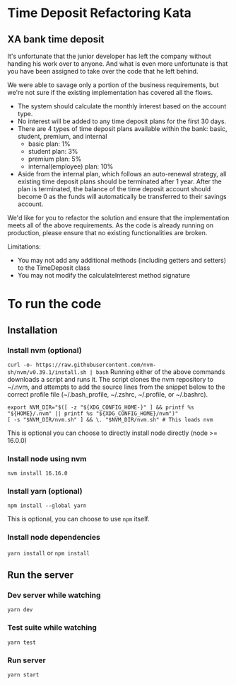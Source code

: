 # Time Deposit Refactoring Kata

## XA bank time deposit

It's unfortunate that the junior developer has left the company without handing his work over to anyone. And what is even more unfortunate is that you have been assigned to take over the code that he left behind.

We were able to savage only a portion of the business requirements, but we're not sure if the existing implementation has covered all the flows.

- The system should calculate the monthly interest based on the account type.
- No interest will be added to any time deposit plans for the first 30 days.
- There are 4 types of time deposit plans available within the bank: basic, student, premium, and internal
  - basic plan: 1%
  - student plan: 3%
  - premium plan: 5%
  - internal(employee) plan: 10%
- Aside from the internal plan, which follows an auto-renewal strategy, all existing time deposit plans should be terminated after 1 year. After the plan is terminated, the balance of the time deposit account should become 0 as the funds will automatically be transferred to their savings account.

We'd like for you to refactor the solution and ensure that the implementation meets all of the above requirements. As the code is already running on production, please ensure that no existing functionalities are broken.

Limitations:

- You may not add any additional methods (including getters and setters) to the TimeDeposit class
- You may not modify the calculateInterest method signature

# To run the code

## Installation

### Install nvm (optional)

`curl -o- https://raw.githubusercontent.com/nvm-sh/nvm/v0.39.1/install.sh | bash`
Running either of the above commands downloads a script and runs it. The script clones the nvm repository to ~/.nvm, and attempts to add the source lines from the snippet below to the correct profile file (~/.bash_profile, ~/.zshrc, ~/.profile, or ~/.bashrc).

```
export NVM_DIR="$([ -z "${XDG_CONFIG_HOME-}" ] && printf %s "${HOME}/.nvm" || printf %s "${XDG_CONFIG_HOME}/nvm")"
[ -s "$NVM_DIR/nvm.sh" ] && \. "$NVM_DIR/nvm.sh" # This loads nvm
```

This is optional you can choose to directly install node directly (node >= 16.0.0)

### Install node using nvm

`nvm install 16.16.0`

### Install yarn (optional)

`npm install --global yarn`

This is optional, you can choose to use `npm` itself.

### Install node dependencies

`yarn install` or `npm install`

## Run the server

### Dev server while watching

`yarn dev`

### Test suite while watching

`yarn test`

### Run server

`yarn start`
